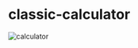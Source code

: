 # classic-calculator

![calculator](https://user-images.githubusercontent.com/67918074/129696656-12638edc-879a-4d25-b161-e3ceacadbeb2.PNG)
